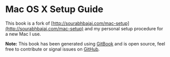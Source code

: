 # Mac OS X Setup Guide

This book is a fork of [http://sourabhbajaj.com/mac-setup](http://sourabhbajaj.com/mac-setup) and my personal setup procedure for a new Mac I use.

**Note:** This book has been generated using [GitBook](http://www.gitbook.io) and is open source, feel free to contribute or signal issues on [GitHub](https://github.com/sb2nov/mac-setup).

